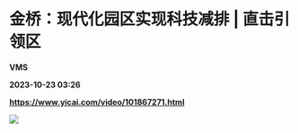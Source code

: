 # 金桥：现代化园区实现科技减排 | 直击引领区
**VMS**

**2023-10-23 03:26**

**https://www.yicai.com/video/101867271.html**

![](http://imgcdn.yicai.com/vms-new/2023/09/d3d0e083664e8b735d95ffa397866487_p18k.jpg)